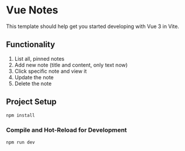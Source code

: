 # Vue Notes

This template should help get you started developing with Vue 3 in Vite.

## Functionality

1. List all, pinned notes
2. Add new note (title and content, only text now)
3. Click specific note and view it
4. Update the note
5. Delete the note

## Project Setup

```sh
npm install
```

### Compile and Hot-Reload for Development

```sh
npm run dev
```
